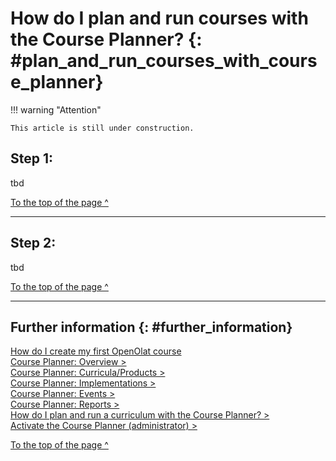 # How do I plan and run courses with the Course Planner? {: #plan_and_run_courses_with_course_planner}


!!! warning "Attention"

    This article is still under construction.




## Step 1: 

tbd 

[To the top of the page ^](#plan_and_run_courses_with_course_planner)

---

## Step 2: 

tbd  

[To the top of the page ^](#plan_and_run_courses_with_course_planner)

---

## Further information {: #further_information}


[How do I create my first OpenOlat course](../my_first_course/my_first_course.md)<br>
[Course Planner: Overview >](../../manual_user/area_modules/Course_Planner.md)<br>
[Course Planner: Curricula/Products >](../../manual_user/area_modules/Course_Planner_Products.md)<br>
[Course Planner: Implementations >](../../manual_user/area_modules/Course_Planner_Implementations.md)<br>
[Course Planner: Events >](../../manual_user/area_modules/Course_Planner_Events.md)<br>
[Course Planner: Reports >](../../manual_user/area_modules/Course_Planner_Reports.md)<br>
[How do I plan and run a curriculum with the Course Planner? >](../course_planner_curriculum/course_planner_curriculum.md)<br>
[Activate the Course Planner (administrator) >](../../manual_admin/administration/Modules_Course_Planner.md)<br>

[To the top of the page ^](#plan_and_run_courses_with_course_planner)




